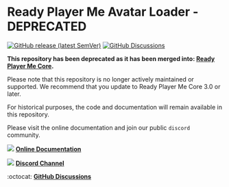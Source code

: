 # Ready Player Me Avatar Loader - DEPRECATED

[![GitHub release (latest SemVer)](https://img.shields.io/github/v/release/readyplayerme/rpm-unity-sdk-avatar-loader)](https://github.com/readyplayerme/rpm-unity-sdk-avatar-loader/releases/latest) [![GitHub Discussions](https://img.shields.io/github/discussions/readyplayerme/rpm-unity-sdk-avatar-loader)](https://github.com/readyplayerme/rpm-unity-sdk-avatar-loader/discussions)

**This repository has been deprecated as it has been merged into: [Ready Player Me Core](https://github.com/readyplayerme/rpm-unity-sdk-core.git).**

Please note that this repository is no longer actively maintained or supported. We recommend that you update to Ready Player Me Core 3.0 or later.

For historical purposes, the code and documentation will remain available in this repository.

Please visit the online documentation and join our public `discord` community.

![](https://i.imgur.com/zGamwPM.png) **[Online Documentation]( https://readyplayer.me/docs )**

![](https://i.imgur.com/FgbNsPN.png) **[Discord Channel]( https://discord.gg/9veRUu2 )**

:octocat: **[GitHub Discussions]( https://github.com/readyplayerme/rpm-unity-sdk-avatar-loader/discussions )**